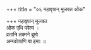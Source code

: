 +++
title = "०६ महावृषान् मूजवत ओक"

+++
महावृषान् मूजवत  
ओक एधि परेत्य ।  
व्रतानि तक्मने ब्रूमो  
अन्यक्षेत्राणि वा इमाः ॥